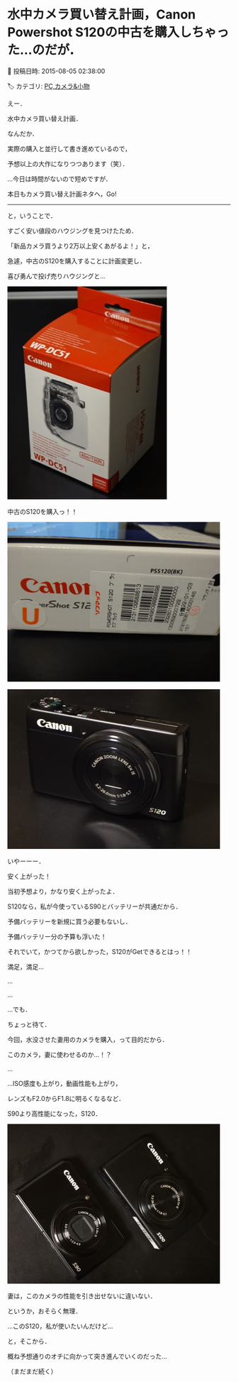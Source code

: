 # 水中カメラ買い替え計画，Canon Powershot S120の中古を購入しちゃった…のだが．

📅 投稿日時: 2015-08-05 02:38:00

🏷️ カテゴリ: [PC,カメラ&小物](c0d8caed13e597efe97b661a8ae56bed0.md)

えー．


水中カメラ買い替え計画．


なんだか．


実際の購入と並行して書き進めているので，


予想以上の大作になりつつあります（笑）．





…今日は時間がないので短めですが．


本日もカメラ買い替え計画ネタへ，Go!


----


と，いうことで．


すごく安い値段のハウジングを見つけたため．


「新品カメラ買うより2万以上安くあがるよ！」と，


急遽，中古のS120を購入することに計画変更し．





喜び勇んで投げ売りハウジングと…




![bfa5b157b8a3dd403ad82f9cbcf2b796.jpg](images/bfa5b157b8a3dd403ad82f9cbcf2b796.jpg)







中古のS120を購入っ！！




![c05ad816082921e2e05f21cfe6df1205.jpg](images/c05ad816082921e2e05f21cfe6df1205.jpg)









![8f10aea01d063bcb21c13b9b080b9c3c.jpg](images/8f10aea01d063bcb21c13b9b080b9c3c.jpg)




いやーーー．


安く上がった！


当初予想より，かなり安く上がったよ．





S120なら，私が今使っているS90とバッテリーが共通だから．


予備バッテリーを新規に買う必要もないし．


予備バッテリー分の予算も浮いた！


それでいて，かつてから欲しかった，S120がGetできるとはっ！！


満足，満足…





…


…


…でも．


ちょっと待て．


今回，水没させた妻用のカメラを購入，って目的だから．


このカメラ，妻に使わせるのか…！？


…


…ISO感度も上がり，動画性能も上がり，


レンズもF2.0からF1.8に明るくなるなど．


S90より高性能になった，S120．




![081069d09e4c2fd498cc5e195318bab7.jpg](images/081069d09e4c2fd498cc5e195318bab7.jpg)







妻は，このカメラの性能を引き出せないに違いない．


というか，おそらく無理．


…このS120，私が使いたいんだけど…





と，そこから．


概ね予想通りのオチに向かって突き進んでいくのだった…


（まだまだ続く）
